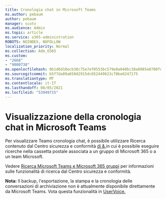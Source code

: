 ```yaml
---
title: Cronologia chat in Microsoft Teams
ms.author: pebaum
author: pebaum
manager: scotv
ms.audience: Admin
ms.topic: article
ms.service: o365-administration
ROBOTS: NOINDEX, NOFOLLOW
localization_priority: Normal
ms.collection: Adm_O365
ms.custom:
- "2668"
- "9000738"
ms.openlocfilehash: 0b1d6d10ecb38c75e7ef0553bc579e8a040bc38a8985e0700fe011e72e5f8c8b
ms.sourcegitcommit: b5f7da89a650d2915dc652449623c78be6247175
ms.translationtype: MT
ms.contentlocale: it-IT
ms.lasthandoff: 08/05/2021
ms.locfileid: "53949715"
---
```

# <a name="viewing-chat-history-in-microsoft-teams"></a>Visualizzazione della cronologia chat in Microsoft Teams

Per visualizzare Teams cronologia chat, [](https://sip.protection.office.com/contentsearchbeta?ContentOnly=1) è possibile utilizzare Ricerca contenuto dal Centro sicurezza e conformità [di &,](https://sip.protection.office.com/insightdashboard)in cui è possibile eseguire ricerche nella cassetta postale associata a un gruppo di Microsoft 365 o a un team Microsoft. 

Vedere [Ricerca Microsoft Teams e Microsoft 365 gruppi](https://docs.microsoft.com/microsoft-365/compliance/content-search) per informazioni sulle funzionalità di ricerca dal Centro sicurezza e conformità. 

**Nota:** Il backup, l'esportazione, la stampa e la cronologia delle conversazioni di archiviazione non è attualmente disponibile direttamente da Microsoft Teams. Vota questa funzionalità in [UserVoice.](https://microsoftteams.uservoice.com/forums/555103-public/suggestions/16982542-backup-export-printing-archive-options?page=2&per_page=20) 
